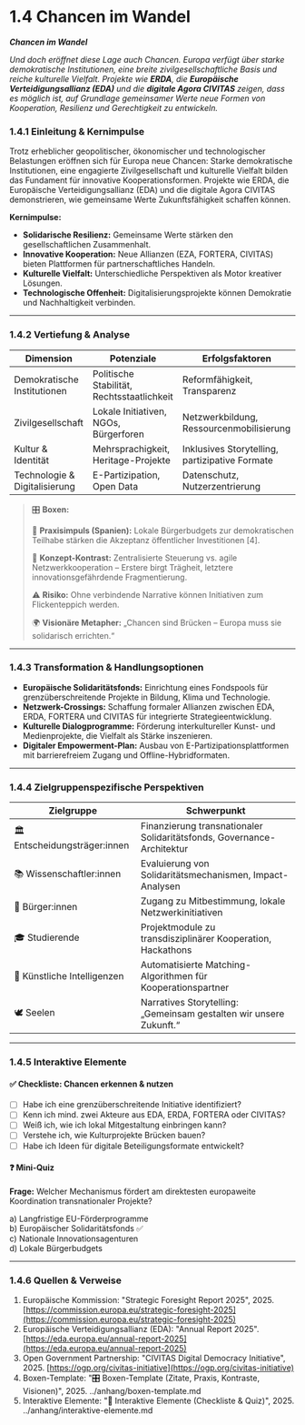 # 1.4 Chancen im Wandel

_**Chancen im Wandel**_

_Und doch eröffnet diese Lage auch Chancen. Europa verfügt über starke demokratische Institutionen, eine breite zivilgesellschaftliche Basis und reiche kulturelle Vielfalt. Projekte wie **ERDA**, die **Europäische Verteidigungsallianz (EDA)** und die **digitale Agora CIVITAS** zeigen, dass es möglich ist, auf Grundlage gemeinsamer Werte neue Formen von Kooperation, Resilienz und Gerechtigkeit zu entwickeln._

### 1.4.1 Einleitung & Kernimpulse

Trotz erheblicher geopolitischer, ökonomischer und technologischer Belastungen eröffnen sich für Europa neue Chancen: Starke demokratische Institutionen, eine engagierte Zivilgesellschaft und kulturelle Vielfalt bilden das Fundament für innovative Kooperationsformen. Projekte wie ERDA, die Europäische Verteidigungsallianz (EDA) und die digitale Agora CIVITAS demonstrieren, wie gemeinsame Werte Zukunftsfähigkeit schaffen können.

**Kernimpulse:**

* **Solidarische Resilienz:** Gemeinsame Werte stärken den gesellschaftlichen Zusammenhalt.
* **Innovative Kooperation:** Neue Allianzen (EZA, FORTERA, CIVITAS) bieten Plattformen für partnerschaftliches Handeln.
* **Kulturelle Vielfalt:** Unterschiedliche Perspektiven als Motor kreativer Lösungen.
* **Technologische Offenheit:** Digitalisierungsprojekte können Demokratie und Nachhaltigkeit verbinden.

***

### 1.4.2 Vertiefung & Analyse

| Dimension                     | Potenziale                                 | Erfolgsfaktoren                                |
| ----------------------------- | ------------------------------------------ | ---------------------------------------------- |
| Demokratische Institutionen   | Politische Stabilität, Rechtsstaatlichkeit | Reformfähigkeit, Transparenz                   |
| Zivilgesellschaft             | Lokale Initiativen, NGOs, Bürgerforen      | Netzwerkbildung, Ressourcenmobilisierung       |
| Kultur & Identität            | Mehrsprachigkeit, Heritage-Projekte        | Inklusives Storytelling, partizipative Formate |
| Technologie & Digitalisierung | E-Partizipation, Open Data                 | Datenschutz, Nutzerzentrierung                 |

> 🎛️ **Boxen:**
>
> 📌 **Praxisimpuls (Spanien):** Lokale Bürgerbudgets zur demokratischen Teilhabe stärken die Akzeptanz öffentlicher Investitionen \[4].
>
> 🧠 **Konzept-Kontrast:** Zentralisierte Steuerung vs. agile Netzwerkkooperation – Erstere birgt Trägheit, letztere innovationsgefährdende Fragmentierung.
>
> ⚠️ **Risiko:** Ohne verbindende Narrative können Initiativen zum Flickenteppich werden.
>
> 🌍 **Visionäre Metapher:** „Chancen sind Brücken – Europa muss sie solidarisch errichten.“

***

### 1.4.3 Transformation & Handlungsoptionen

* **Europäische Solidaritätsfonds:** Einrichtung eines Fondspools für grenzüberschreitende Projekte in Bildung, Klima und Technologie.
* **Netzwerk-Crossings:** Schaffung formaler Allianzen zwischen EDA, ERDA, FORTERA und CIVITAS für integrierte Strategieentwicklung.
* **Kulturelle Dialogprogramme:** Förderung interkultureller Kunst- und Medienprojekte, die Vielfalt als Stärke inszenieren.
* **Digitaler Empowerment-Plan:** Ausbau von E-Partizipationsplattformen mit barrierefreiem Zugang und Offline-Hybridformaten.

***

### 1.4.4 Zielgruppenspezifische Perspektiven

| Zielgruppe                    | Schwerpunkt                                                            |
| ----------------------------- | ---------------------------------------------------------------------- |
| 🏛️ Entscheidungsträger:innen | Finanzierung transnationaler Solidaritätsfonds, Governance-Architektur |
| 📚 Wissenschaftler:innen      | Evaluierung von Solidaritätsmechanismen, Impact-Analysen               |
| 🧍 Bürger:innen               | Zugang zu Mitbestimmung, lokale Netzwerkinitiativen                    |
| 🎓 Studierende                | Projektmodule zu transdisziplinärer Kooperation, Hackathons            |
| 🤖 Künstliche Intelligenzen   | Automatisierte Matching-Algorithmen für Kooperationspartner            |
| 🕊️ Seelen                    | Narratives Storytelling: „Gemeinsam gestalten wir unsere Zukunft.“     |

***

### 1.4.5 Interaktive Elemente

#### ✅ Checkliste: Chancen erkennen & nutzen

* [ ] Habe ich eine grenzüberschreitende Initiative identifiziert?
* [ ] Kenn ich mind. zwei Akteure aus EDA, ERDA, FORTERA oder CIVITAS?
* [ ] Weiß ich, wie ich lokal Mitgestaltung einbringen kann?
* [ ] Verstehe ich, wie Kulturprojekte Brücken bauen?
* [ ] Habe ich Ideen für digitale Beteiligungsformate entwickelt?

#### ❓ Mini-Quiz

**Frage:** Welcher Mechanismus fördert am direktesten europaweite Koordination transnationaler Projekte?

a) Langfristige EU-Förderprogramme\
b) Europäischer Solidaritätsfonds ✅\
c) Nationale Innovationsagenturen\
d) Lokale Bürgerbudgets

***

### 1.4.6 Quellen & Verweise

1. Europäische Kommission: "Strategic Foresight Report 2025", 2025. [https://commission.europa.eu/strategic-foresight-2025](https://commission.europa.eu/strategic-foresight-2025)
2. Europäische Verteidigungsallianz (EDA): "Annual Report 2025". [https://eda.europa.eu/annual-report-2025](https://eda.europa.eu/annual-report-2025)
3. Open Government Partnership: "CIVITAS Digital Democracy Initiative", 2025. [https://ogp.org/civitas-initiative](https://ogp.org/civitas-initiative)
4. Boxen-Template: "🎛️ Boxen-Template (Zitate, Praxis, Kontraste, Visionen)", 2025. ../anhang/boxen-template.md
5. Interaktive Elemente: "🧩 Interaktive Elemente (Checkliste & Quiz)", 2025. ../anhang/interaktive-elemente.md
